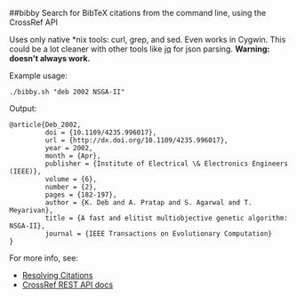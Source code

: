 ##bibby
Search for BibTeX citations from the command line, using the CrossRef API

Uses only native *nix tools: curl, grep, and sed. Even works in Cygwin. This could be a lot cleaner with other tools like [jq](link) for json parsing. __Warning: doesn't always work.__

Example usage:
```
./bibby.sh "deb 2002 NSGA-II"
```

Output:
```
@article{Deb_2002,
         doi = {10.1109/4235.996017},
         url = {http://dx.doi.org/10.1109/4235.996017},
         year = 2002,
         month = {Apr},
         publisher = {Institute of Electrical \& Electronics Engineers (IEEE)},
         volume = {6},
         number = {2},
         pages = {182-197},
         author = {K. Deb and A. Pratap and S. Agarwal and T. Meyarivan},
         title = {A fast and elitist multiobjective genetic algorithm: NSGA-II},
         journal = {IEEE Transactions on Evolutionary Computation}
}
```

For more info, see:
* [Resolving Citations](http://labs.crossref.org/resolving-citations-we-dont-need-no-stinkin-parser/)
* [CrossRef REST API docs](https://github.com/CrossRef/rest-api-doc/blob/master/funder_kpi_api.md)
